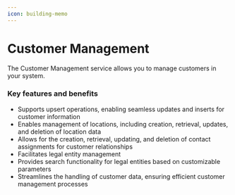 ```yaml
---
icon: building-memo
---
```


# Customer Management

The Customer Management service allows you to manage customers in your system.

### Key features and benefits

* Supports upsert operations, enabling seamless updates and inserts for customer information
* Enables management of locations, including creation, retrieval, updates, and deletion of location data
* Allows for the creation, retrieval, updating, and deletion of contact assignments for customer relationships
* Facilitates legal entity management
* Provides search functionality for legal entities based on customizable parameters
* Streamlines the handling of customer data, ensuring efficient customer management processes
